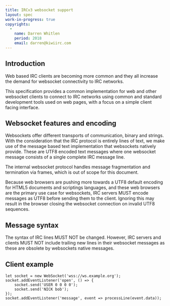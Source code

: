 ```yaml
---
title: IRCv3 websocket support
layout: spec
work-in-progress: true
copyrights:
  -
    name: Darren Whitlen
    period: 2018
    email: darren@kiwiirc.com
---
```


## Introduction

Web based IRC clients are becoming more common and they all increase the demand for websocket connectivity to IRC networks.

This specification provides a common implementation for web and other websocket clients to connect to IRC networks using common and standard development tools used on web pages, with a focus on a simple client facing interface.

## Websocket features and encoding

Websockets offer different transports of communication, binary and strings. With the consideration that the IRC protocol is entirely lines of text, we make use of the message based text implementation that websockets natively provide. These are UTF8 encoded text messages where one websocket message consists of a single complete IRC message line.

The internal websocket protocol handles message fragmentation and termination via frames, which is out of scope for this document.

Because web browsers are pushing more towards a UTF8 default encoding for HTML5 documents and scriptings languages, and these web browsers are the primary use case for websockets, IRC servers MUST encode messages as UTF8 before sending them to the client. Ignoring this may result in the browser closing the websocket connection on invalid UTF8 sequences.

## Message syntax

The syntax of IRC lines MUST NOT be changed. However, IRC servers and clients MUST NOT include trailing new lines in their websocket messages as these are obsolete by websockets native messages.

## Client example
~~~
let socket = new WebSocket('wss://ws.example.org');
socket.addEventListener('open', () => {
	socket.send('USER 0 0 0 0');
	socket.send('NICK bob');
});
socket.addEventListener('message', event => processLine(event.data));
~~~
